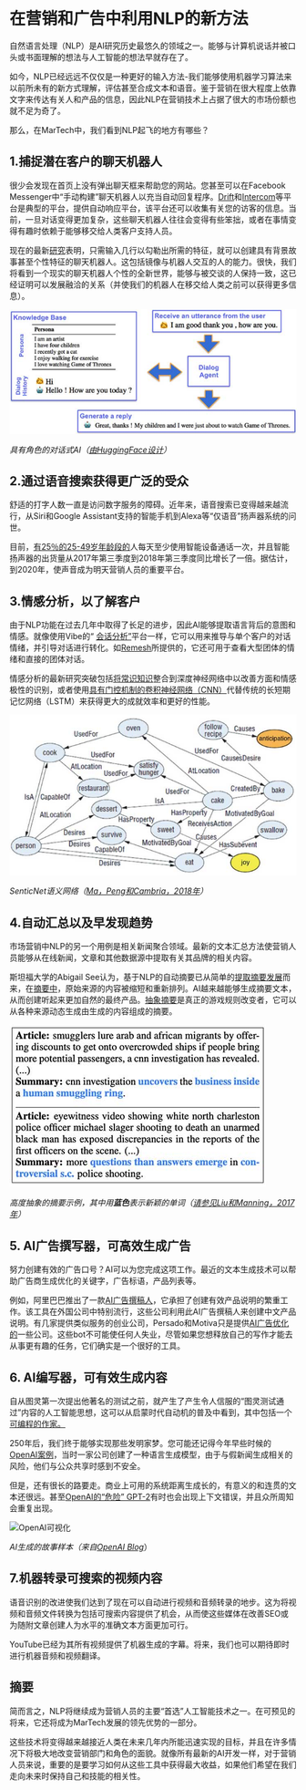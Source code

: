 # 在营销和广告中利用NLP的新方法

自然语言处理（NLP）是AI研究历史最悠久的领域之一。能够与计算机说话并被口头或书面理解的想法与人工智能的想法早就存在了。

如今，NLP已经远远不仅仅是一种更好的输入方法-我们能够使用机器学习算法来以前所未有的新方式理解，评估甚至合成文本和语音。鉴于营销在很大程度上依靠文字来传达有关人和产品的信息，因此NLP在营销技术上占据了很大的市场份额也就不足为奇了。

那么，在MarTech中，我们看到NLP起飞的地方有哪些？



 

## 1.捕捉潜在客户的聊天机器人

很少会发现在首页上没有弹出聊天框来帮助您的网站。您甚至可以在Facebook Messenger中“手动构建”聊天机器人以充当自动回复程序。[Drift](https://www.drift.com/)和[Intercom](https://www.intercom.com/live-chat)等平台是典型的平台，提供自动响应平台，该平台还可以收集有关您的访客的信息。当前，一旦对话变得更加复杂，这些聊天机器人往往会变得有些笨拙，或者在事情变得有趣时依赖于能够移交给人类客户支持人员。

现在的最新[研究](https://medium.com/huggingface/how-to-build-a-state-of-the-art-conversational-ai-with-transfer-learning-2d818ac26313)表明，只需输入几行以勾勒出所需的特征，就可以创建具有背景故事甚至个性特征的聊天机器人。这包括镜像与机器人交互的人的能力。很快，我们将看到一个现实的聊天机器人个性的全新世界，能够与被交谈的人保持一致，这已经证明可以发展融洽的关系（并使我们的机器人在移交给人类之前可以获得更多信息）。

 

![对话式人工智能](img/Conversational_AI_700px_web.jpg)

*具有角色的对话式AI（*[*由HuggingFace设计*](https://medium.com/huggingface/how-to-build-a-state-of-the-art-conversational-ai-with-transfer-learning-2d818ac26313)*）*

 

## 2.通过语音搜索获得更广泛的受众

舒适的打字人数一直是访问数字服务的障碍。近年来，语音搜索已变得越来越流行，从Siri和Google Assistant支持的智能手机到Alexa等“仅语音”扬声器系统的问世。

目前，[有25％的25-49岁年龄段的](https://www.dialogtech.com/blog/search-marketing/voice-search-statistics)人每天至少使用智能设备通话一次，并且智能扬声器的出货量从2017年第三季度到2018年第三季度同比增长了一倍。据估计，到2020年，使声音成为明天营销人员的重要平台。

 

## 3.情感分析，以了解客户

由于NLP功能在过去几年中取得了长足的进步，因此AI能够提取语言背后的意图和情感。就像使用Vibe的“ [会话分析”](https://www.vibes.com/platform/analytics-insights/conversational-analytics/)平台一样，它可以用来推导与单个客户的对话情绪，并引导对话进行转化。如[Remesh](https://remesh.ai/)所提供的，它还可用于查看大型团体的情绪和直接的团体对话。

情感分析的最新研究突破包括[将常识知识](https://aaai.org/ocs/index.php/AAAI/AAAI18/paper/view/16541)整合到深度神经网络中以改善方面和情感极性的识别，或者使用[具有门控机制的卷积神经网络（CNN）](https://arxiv.org/abs/1805.07043)代替传统的长短期记忆网络（LSTM）来获得更大的成就效率和更好的性能。

 

![情绪分析](img/SenticNet_700px_web.jpg)

*SenticNet语义网络（*[*Ma，Peng和Cambria，2018年*](https://sentic.net/sentic-lstm.pdf)*）*

 

## 4.自动汇总以及早发现趋势

市场营销中NLP的另一个用例是相关新闻聚合领域。最新的文本汇总方法使营销人员能够从在线新闻，文章和其他数据源中提取有关其品牌的相关内容。

斯坦福大学的Abigail See认为，基于NLP的自动摘要已从简单的[提取摘要发展](http://www.abigailsee.com/2017/04/16/taming-rnns-for-better-summarization.html)而来，在[摘要中](http://www.abigailsee.com/2017/04/16/taming-rnns-for-better-summarization.html)，原始来源的内容被缩短和重新排列。AI越来越能够生成摘要文本，从而创建听起来更加自然的最终产品。[抽象摘要](https://arxiv.org/pdf/1704.04368.pdf)是真正的游戏规则改变者，它可以从各种来源动态生成由生成的内容组成的摘要。

 

![抽象总结](img/Abstractive_summarization_450px_web.jpg)

*高度抽象的摘要示例，其中用**蓝色**表示新颖的单词（[请参见Liu和Manning，2017年](https://arxiv.org/abs/1704.04368)）*

 

## 5. AI广告撰写器，可高效生成广告

努力创建有效的广告口号？AI可以为您完成这项工作。最近的文本生成技术可以帮助广告商生成优化的关键字，广告标语，产品列表等。

例如，阿里巴巴推出了一款[AI广告撰稿人](https://www.alizila.com/alibaba-debuts-ai-copywriter/)，它承担了创建有效产品说明的繁重工作。该工具在外国公司中特别流行，这些公司利用此AI广告撰稿人来创建中文产品说明。有几家提供类似服务的创业公司，Persado和Motiva只是提供[AI广告优化的](https://thenextweb.com/full-stack/2017/12/29/these-startups-use-ai-to-optimize-marketing-messages/)一些公司。这些bot不可能使任何人失业，尽管如果您想释放自己的写作才能去从事更有趣的任务，它们确实是一个很好的工具。

 

## 6. AI编写器，可有效生成内容

自从图灵第一次提出他著名的测试之前，就产生了产生令人信服的“图灵测试通过”内容的人工智能思想，这可以从启蒙时代自动机的普及中看到，其中包括一个[可编程的作家。](https://www.thisiscolossal.com/2013/11/the-writer-automata/)

250年后，我们终于能够实现那些发明家梦。您可能还记得今年早些时候的[OpenAI案例](https://towardsdatascience.com/openais-gpt-2-the-model-the-hype-and-the-controversy-1109f4bfd5e8)，当时一家公司创建了一种语言生成模型，由于与假新闻生成相关的风险，他们与公众共享时感到不安全。

但是，还有很长的路要走。商业上可用的系统距离生成长的，有意义的和连贯的文本还很远。甚至[OpenAI的“危险” GPT-2](https://www.topbots.com/openai-gpt-2-visualization/)有时也会出现上下文错误，并且众所周知会重复出现。

 

![OpenAI可视化](https://www.topbots.com/wp-content/uploads/2019/04/OpenAI_text_web.jpg)

*AI生成的故事样本（来自*[*OpenAI Blog*](https://blog.openai.com/better-language-models/)）

 

## 7.机器转录可搜索的视频内容

语音识别的改进使我们达到了现在可以自动进行视频和音频转录的地步。这为将视频和音频文件转换为包括可搜索内容提供了机会，从而使这些媒体在改善SEO或为随附文章创建人为水平的准确文本方面更加可行。

YouTube已经为其所有视频提供了机器生成的字幕。将来，我们也可以期待即时进行机器音频和视频翻译。

 

## 摘要

简而言之，NLP将继续成为营销人员的主要“首选”人工智能技术之一。在可预见的将来，它还将成为MarTech发展的领先优势的一部分。

这些技术将变得越来越接近人类在未来几年内所能迅速实现的目标，并且在许多情况下将极大地改变营销部门和角色的面貌。就像所有最新的AI开发一样，对于营销人员来说，重要的是要学习如何从这些工具中获得最大收益，如果他们希望在我们走向未来时保持自己和技能的相关性。